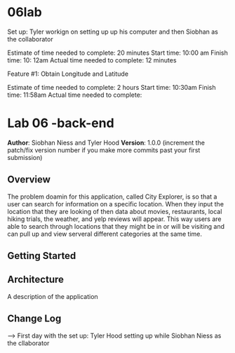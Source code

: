 # 06lab

Set up: Tyler workign on setting up up his computer and then Siobhan as the collaborator 

Estimate of time needed to complete: 20 minutes
Start time: 10:00 am
Finish time: 10: 12am
Actual time needed to complete: 12 minutes


Feature #1: Obtain Longitude and Latitude 

Estimate of time needed to complete: 2 hours
Start time: 10:30am
Finish time: 11:58am
Actual time needed to complete: 

# Lab 06 -back-end 

**Author**: Siobhan Niess and Tyler Hood
**Version**: 1.0.0 (increment the patch/fix version number if you make more commits past your first submission)

## Overview
<!-- Provide a high level overview of what this application is and why you are building it, beyond the fact that it's an assignment for this class. (i.e. What's your problem domain?) -->
The problem doamin for this application, called City Explorer, is so that a user can search for information on a specific location. When they input the location that they are looking of then data about movies, restaurants, local hiking trials, the weather, and yelp reviews will appear. This way users are able to search through locations that they might be in or will be visiting and can pull up and view serveral different categories at the same time. 

## Getting Started
<!-- What are the steps that a user must take in order to build this app on their own machine and get it running? -->


## Architecture
<!-- Provide a detailed description of the application design. What technologies (languages, libraries, etc) you're using, and any other relevant design information. --> A description of the application 


## Change Log
<!-- Use this area to document the iterative changes made to your application as each feature is successfully implemented. Use time stamps. Here's an examples:

11-20-2018 4:59pm - Application now has a fully-functional express server, with a GET route for the location resource.

## Credits and Collaborations
<!-- Give credit (and a link) to other people or resources that helped you build this application. -->
--> First day with the set up: Tyler Hood setting up while Siobhan Niess  as the cllaborator 